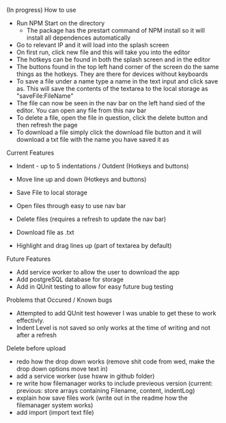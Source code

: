 (In progress)
How to use

- Run NPM Start on the directory
    - The package has the prestart command of NPM install so it will install all dependences automatically 
- Go to relevant IP and it will load into the splash screen
- On first run, click new file and this will take you into the editor
- The hotkeys can be found in both the splash screen and in the editor
- The buttons found in the top left hand corner of the screen do the same things as the hotkeys. They are there for devices without keyboards
- To save a file under a name type a name in the text input and click save as. This will save the contents of the textarea to the local storage as    "saveFile:FileName"
- The file can now be seen in the nav bar on the left hand sied of the editor. You can open any file from this nav bar
- To delete a file, open the file in question, click the delete button and then refresh the page
- To download a file simply click the download file button and it will download a txt file with the name you have saved it as

Current Features

- Indent - up to 5 indentations / Outdent (Hotkeys and buttons)
- Move line up and down (Hotkeys and buttons)
- Save File to local storage
- Open files through easy to use nav bar
- Delete files (requires a refresh to update the nav bar)
- Download file as .txt

- Highlight and drag lines up (part of textarea by default)

Future Features

- Add service worker to allow the user to download the app
- Add postgreSQL database for storage
- Add in QUnit testing to allow for easy future bug testing

Problems that Occured / Known bugs

- Attempted to add QUnit test however I was unable to get these to work effectivly.
- Indent Level is not saved so only works at the time of writing and not after a refresh


Delete before upload

- redo how the drop down works (remove shit code from wed, make the drop down options move text in)
- add a service worker (use hsww in github folder)
- re write how filemanager works to include previeous version (current: previous: store arrays containing Filename, content, indentLog)
- explain how save files work (write out in the readme how the filemanager system works)
- add import (import text file)